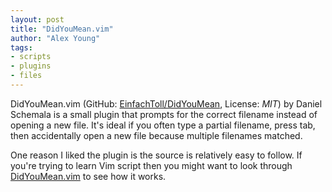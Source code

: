 ```yaml
---
layout: post
title: "DidYouMean.vim"
author: "Alex Young"
tags: 
- scripts
- plugins
- files
---
```


DidYouMean.vim (GitHub: [EinfachToll/DidYouMean](https://github.com/EinfachToll/DidYouMean), License: _MIT_) by Daniel Schemala is a small plugin that prompts for the correct filename instead of opening a new file.  It's ideal if you often type a partial filename, press tab, then accidentally open a new file because multiple filenames matched.

One reason I liked the plugin is the source is relatively easy to follow.  If you're trying to learn Vim script then you might want to look through [DidYouMean.vim](https://github.com/EinfachToll/DidYouMean/blob/master/plugin/DidYouMean.vim) to see how it works.
